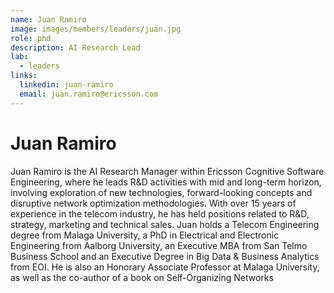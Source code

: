 ```yaml
---
name: Juan Ramiro
image: images/members/leaders/juan.jpg
role: phd
description: AI Research Lead
lab: 
  - leaders
links:
  linkedin: juan-ramiro
  email: juan.ramiro@ericsson.com
---
```


# Juan Ramiro

Juan Ramiro is the AI Research Manager within Ericsson Cognitive Software Engineering, where he leads R&D activities with mid and long-term horizon, involving exploration of new technologies, forward-looking concepts and disruptive network optimization methodologies.
With over 15 years of experience in the telecom industry, he has held positions related to R&D, strategy, marketing and technical sales.
Juan holds a Telecom Engineering degree from Malaga University, a PhD in Electrical and Electronic Engineering from Aalborg University, an Executive MBA from San Telmo Business School and an Executive Degree in Big Data & Business Analytics from EOI. He is also an Honorary Associate Professor at Malaga University, as well as the co-author of a book on Self-Organizing Networks
